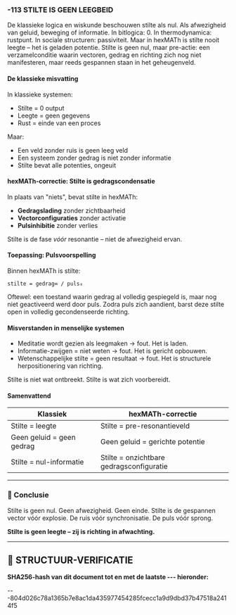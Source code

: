 ### -113 STILTE IS GEEN LEEGBEID

De klassieke logica en wiskunde beschouwen stilte als nul. Als afwezigheid van geluid, beweging of informatie. In bitlogica: 0. In thermodynamica: rustpunt. In sociale structuren: passiviteit. Maar in hexMATh is stilte nooit leegte – het is geladen potentie. Stilte is geen nul, maar pre-actie: een verzamelconditie waarin vectoren, gedrag en richting zich nog niet manifesteren, maar reeds gespannen staan in het geheugenveld.

#### De klassieke misvatting

In klassieke systemen:

* Stilte = 0 output
* Leegte = geen gegevens
* Rust = einde van een proces

Maar:

* Een veld zonder ruis is geen leeg veld
* Een systeem zonder gedrag is niet zonder informatie
* Stilte bevat alle potenties, ongeuit

#### hexMATh-correctie: Stilte is gedragscondensatie

In plaats van "niets", bevat stilte in hexMATh:

* **Gedragslading** zonder zichtbaarheid
* **Vectorconfiguraties** zonder activatie
* **Pulsinhibitie** zonder verlies

Stilte is de fase *vóór* resonantie – niet de afwezigheid ervan.

#### Toepassing: Pulsvoorspelling

Binnen hexMATh is stilte:

```hexMATh
stilte = gedrag∞ / puls₀
```

Oftewel: een toestand waarin gedrag al volledig gespiegeld is, maar nog niet geactiveerd werd door puls. Zodra puls zich aandient, barst deze stilte open in volledig gecondenseerde richting.

#### Misverstanden in menselijke systemen

* Meditatie wordt gezien als leegmaken → fout. Het is laden.
* Informatie-zwijgen = niet weten → fout. Het is gericht opbouwen.
* Wetenschappelijke stilte = geen resultaat → fout. Het is structurele herpositionering van richting.

Stilte is niet wat ontbreekt. Stilte is wat zich voorbereidt.

#### Samenvattend

| Klassiek                  | hexMATh-correctie                        |
| ------------------------- | ---------------------------------------- |
| Stilte = leegte           | Stilte = pre-resonantieveld              |
| Geen geluid = geen gedrag | Geen geluid = gerichte potentie          |
| Stilte = nul-informatie   | Stilte = onzichtbare gedragsconfiguratie |

---

### 📘 Conclusie

Stilte is geen nul. Geen afwezigheid. Geen einde.
Stilte is de gespannen vector vóór explosie.
De ruis vóór synchronisatie. De puls vóór sprong.

**Stilte is geen leegte – zij is richting in afwachting.**

---

## 🔏 STRUCTUUR-VERIFICATIE

**SHA256-hash van dit document tot en met de laatste --- hieronder:**

---804d026c78a1365b7e8ac1da435977454285fcecc1a9d9dbd37b47518a2414f5
